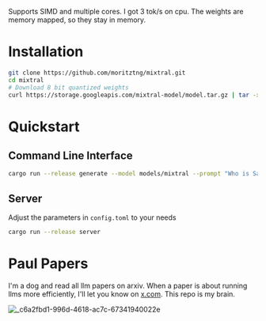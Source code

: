 Supports SIMD and multiple cores. I got 3 tok/s on cpu. The weights are memory mapped, so they stay in memory.
# Installation
```bash
git clone https://github.com/moritztng/mixtral.git
cd mixtral
# Download 8 bit quantized weights
curl https://storage.googleapis.com/mixtral-model/model.tar.gz | tar -xz
```

# Quickstart
## Command Line Interface
```bash
cargo run --release generate --model models/mixtral --prompt "Who is Satoshi Nakamoto?" --length 256 --autostop
```
## Server
Adjust the parameters in `config.toml` to your needs
```bash
cargo run --release server
```

# Paul Papers
I'm a dog and read all llm papers on arxiv. When a paper is about running llms more efficiently, I'll let you know on [x.com](https://x.com/paulpapers). This repo is my brain.

![_c6a2fbd1-996d-4618-ac7c-67341940022e](https://github.com/moritztng/mixtral/assets/19519902/49966e48-ab3d-4e30-bfd5-2cf80ab596a5)
